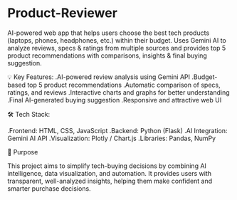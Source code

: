 # Product-Reviewer
AI-powered web app that helps users choose the best tech products (laptops, phones, headphones, etc.) within their budget. Uses Gemini AI to analyze reviews, specs &amp; ratings from multiple sources and provides top 5 product recommendations with comparisons, insights &amp; final buying suggestion.

💡 Key Features:
.AI-powered review analysis using Gemini API
.Budget-based top 5 product recommendations
.Automatic comparison of specs, ratings, and reviews
.Interactive charts and graphs for better understanding
.Final AI-generated buying suggestion
.Responsive and attractive web UI

🛠️ Tech Stack:

.Frontend: HTML, CSS, JavaScript
.Backend: Python (Flask)
.AI Integration: Gemini AI API
.Visualization: Plotly / Chart.js
.Libraries: Pandas, NumPy

🎯 Purpose

This project aims to simplify tech-buying decisions by combining AI intelligence, data visualization, and automation. It provides users with transparent, well-analyzed insights, helping them make confident and smarter purchase decisions.
